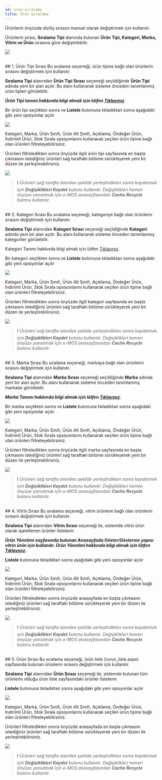 ```yaml
---
id: urun-siralama
title: Ürün Sıralama
---
```


Ürünlerin önyüzde diziliş sırasını manuel olarak değiştirmek için kullanılır.

Ürünlerin sırası, **Sıralama Tipi** alanında bulunan **Ürün Tipi, Kategori, Marka, Vitrin ve Ürün** sırasına göre değiştrilebilir. 

![](https://snag.gy/NZzYib.jpg)

<br>
## 1. Ürün Tipi Sırası
Bu sıralama seçeneği, ürün tipine bağlı olan ürünlerin sırasını değiştirmek için kullanılır. 

**Sıralama Tipi** alanından **Ürün Tipi Sırası** seçeneği seçildiğinde **Ürün Tipi** adında yeni bir alan açılır. Bu alanı kullanarak sisteme önceden tanımlanmış ürün tipleri görülebilir.

***Ürün Tipi tanımı hakkında bilgi almak için lütfen [Tıklayınız](#)***

Bir ürün tipi seçtikten sonra ve **Listele** butonuna tıkladıktan sonra aşağıdaki gibi yeni opsiyonlar açılır

![](https://snag.gy/GWpahF.jpg)



Kategori, Marka, Ürün Sınıfı, Ürün Alt Sınıfı, Açıklama, Öndeğer Ürün, İndirimli Ürün, Stok Sırala opsiyonlarını kullanarak seçilen ürün tipine bağlı olan ürünleri filtreleyebilirsiniz.


Ürünleri filtreledikten sonra önyüzde ilgili ürün tipi sayfasında en başta çıkmasını istediğiniz ürünleri sağ taraftaki bölüme sürükleyerek yeni bir düzen ile yerleştirebilirsiniz.

![](https://snag.gy/9nVBp1.jpg)

> ❗️ _Ürünleri sağ tarafta istenilen şekilde yerleştirdikten sonra kaydetmek için **Değişiklikleri Kaydet** butonu kullanılır. Değişiklikleri hemen önyüze yansıtmak için e-MOS anasayfasından **Cache Recycle** butonu kullanılır._

<br>
## 2. Kategori Sırası
Bu sıralama seçeneği, kategoriye bağlı olan ürünlerin sırasını değiştirmek için kullanılır. 

**Sıralama Tipi** alanından **Kategori Sırası** seçeneği seçildiğinde **Kategori** adında yeni bir alan açılır. Bu alanı kullanarak sisteme önceden tanımlanmış kategoriler görülebilir.

Kategori Tanımı hakkında bilgi almak için lütfen [Tıklayınız](kategori-tanimi.md).

Bir kategori seçtikten sonra ve **Listele** butonuna tıkladıktan sonra aşağıdaki gibi yeni opsiyonlar açılır

![](https://snag.gy/s5vtG9.jpg)

Kategori, Marka, Ürün Sınıfı, Ürün Alt Sınıfı, Açıklama, Öndeğer Ürün, İndirimli Ürün, Stok Sırala opsiyonlarını kullanarak seçilen ürün tipine bağlı olan ürünleri filtreleyebilirsiniz.

Ürünleri filtreledikten sonra önyüzde ilgili kategori sayfasında en başta çıkmasını istediğiniz ürünleri sağ taraftaki bölüme sürükleyerek yeni bir düzen ile yerleştirebilirsiniz.

![](https://snag.gy/TMAC1V.jpg)

> ❗️ _Ürünleri sağ tarafta istenilen şekilde yerleştirdikten sonra kaydetmek için **Değişiklikleri Kaydet** butonu kullanılır. Değişiklikleri hemen önyüze yansıtmak için e-MOS anasayfasından **Cache Recycle** butonu kullanılır._

<br>
## 3. Marka Sırası
Bu sıralama seçeneği, markaya bağlı olan ürünlerin sırasını değiştirmek için kullanılır. 

**Sıralama Tipi** alanından **Marka Sırası** seçeneği seçildiğinde **Marka** adında yeni bir alan açılır. Bu alanı kullanarak sisteme önceden tanımlanmış markalar görülebilir.

***Marka Tanımı hakkında bilgi almak için lütfen [Tıklayınız](#).***

Bir marka seçtikten sonra ve **Listele** butonuna tıkladıktan sonra aşağıdaki gibi yeni opsiyonlar açılır

![](https://snag.gy/UZpl4h.jpg)

Kategori, Marka, Ürün Sınıfı, Ürün Alt Sınıfı, Açıklama, Öndeğer Ürün, İndirimli Ürün, Stok Sırala opsiyonlarını kullanarak seçilen ürün tipine bağlı olan ürünleri filtreleyebilirsiniz.

Ürünleri filtreledikten sonra önyüzde ilgili marka sayfasında en başta çıkmasını istediğiniz ürünleri sağ taraftaki bölüme sürükleyerek yeni bir düzen ile yerleştirebilirsiniz.

![](https://snag.gy/qWEZU7.jpg)

> ❗️ _Ürünleri sağ tarafta istenilen şekilde yerleştirdikten sonra kaydetmek için **Değişiklikleri Kaydet** butonu kullanılır. Değişiklikleri hemen önyüze yansıtmak için e-MOS anasayfasından **Cache Recycle** butonu kullanılır._

<br>
## 4. Vitrin Sırası
Bu sıralama seçeneği, vitrin ürünlere bağlı olan ürünlerin sırasını değiştirmek için kullanılır. 

**Sıralama Tipi** alanından **Vitrin Sırası** seçeneği ile, sistemde vitrin ürün olarak işaretlenen ürünler listelenir.

***Ürün Yönetimi sayfasında bulunan Anasayfada Göster/Gösterme yapısı vitrin ürün için kullanılır. Ürün Yönetimi hakkında bilgi almak için lütfen [Tıklayınız](urun-yonetimi.md).***

**Listele** butonuna tıkladıktan sonra aşağıdaki gibi yeni opsiyonlar açılır

![](https://snag.gy/QIyqEP.jpg)

Kategori, Marka, Ürün Sınıfı, Ürün Alt Sınıfı, Açıklama, Öndeğer Ürün, İndirimli Ürün, Stok Sırala opsiyonlarını kullanarak seçilen ürün tipine bağlı olan ürünleri filtreleyebilirsiniz.

Ürünleri filtreledikten sonra önyüzde anasayfada en başta çıkmasını istediğiniz ürünleri sağ taraftaki bölüme sürükleyerek yeni bir düzen ile yerleştirebilirsiniz.

![](https://snag.gy/xPMtK5.jpg)

> ❗️ _Ürünleri sağ tarafta istenilen şekilde yerleştirdikten sonra kaydetmek için **Değişiklikleri Kaydet** butonu kullanılır. Değişiklikleri hemen önyüze yansıtmak için e-MOS anasayfasından **Cache Recycle** butonu kullanılır._

<br>
## 5. Ürün Sırası
Bu sıralama seçeneği, ürün liste (/urun_liste.aspx) sayfasında bulunan ürünlerin sırasını değiştirmek için kullanılır. 

**Sıralama Tipi** alanından **Ürün Sırası** seçeneği ile, sistemde bulunan tüm ürünlerin olduğu ürün liste sayfasındaki ürünler listelenir. 

**Listele** butonuna tıkladıktan sonra aşağıdaki gibi yeni opsiyonlar açılır

![](https://snag.gy/QIyqEP.jpg)

Kategori, Marka, Ürün Sınıfı, Ürün Alt Sınıfı, Açıklama, Öndeğer Ürün, İndirimli Ürün, Stok Sırala opsiyonlarını kullanarak seçilen ürün tipine bağlı olan ürünleri filtreleyebilirsiniz.

Ürünleri filtreledikten sonra önyüzde anasayfada en başta çıkmasını istediğiniz ürünleri sağ taraftaki bölüme sürükleyerek yeni bir düzen ile yerleştirebilirsiniz.

![](https://snag.gy/pNhFCo.jpg)

> ❗️ _Ürünleri sağ tarafta istenilen şekilde yerleştirdikten sonra kaydetmek için **Değişiklikleri Kaydet** butonu kullanılır. Değişiklikleri hemen önyüze yansıtmak için e-MOS anasayfasından **Cache Recycle** butonu kullanılır._

